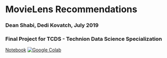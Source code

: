 MovieLens Recommendations
=============================================
### Dean Shabi, Dedi Kovatch, July 2019
### Final Project for TCDS - Technion Data Science Specialization

[Notebook](https://colab.research.google.com/github/dean-sh/Movie-Ratings-Collaborating-Filltering/blob/master/Final%20Model%20-%20Funk%20SVD.ipynb)  [![Google Colab](https://badgen.net/badge/Launch/on%20Google%20Colab/blue?icon=terminal)](https://colab.research.google.com/github/dean-sh/Movie-Ratings-Collaborating-Filltering/blob/master/Final%20Model%20-%20Funk%20SVD.ipynb)
